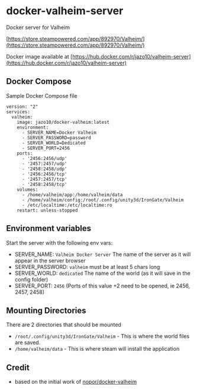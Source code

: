 # docker-valheim-server
Docker server for Valheim

[https://store.steampowered.com/app/892970/Valheim/](https://store.steampowered.com/app/892970/Valheim/)

Docker image available at [https://hub.docker.com/r/jazo10/valheim-server](https://hub.docker.com/r/jazo10/valheim-server)

## Docker Compose
Sample Docker Compose file
```(yml)
version: "2"
services:
  valheim:
    image: jazo10/docker-valheim:latest
    environment:
      - SERVER_NAME=Docker Valheim
      - SERVER_PASSWORD=password
      - SERVER_WORLD=Dedicated
      - SERVER_PORT=2456
    ports:
      - '2456:2456/udp'
      - '2457:2457/udp'
      - '2458:2458/udp'
      - '2456:2456/tcp'
      - '2457:2457/tcp'
      - '2458:2458/tcp'
    volumes:
      - /home/valheim/app:/home/valheim/data
      - /home/valheim/config:/root/.config/unity3d/IronGate/Valheim
      - /etc/localtime:/etc/localtime:ro
    restart: unless-stopped
```

## Environment variables
Start the server with the following env vars:
- SERVER_NAME: `Valheim Docker Server` The name of the server as it will appear in the server browser
- SERVER_PASSWORD: `valheim` must be at least 5 chars long
- SERVER_WORLD: `dedicated` The name of the world (as it will save in the config folder)
- SERVER_PORT: `2456` (Ports of this value +2 need to be opened, ie 2456, 2457, 2458)


## Mounting Directories

There are 2 directories that should be mounted
- `/root/.config/unity3d/IronGate/Valheim` - This is where the world files are saved.
- `/home/valheim/data` - This is where steam will install the application

## Credit
- based on the initial work of [nopor/docker-valheim](https://github.com/nopor/docker-valheim)

